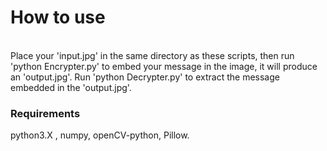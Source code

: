 <h1>How to use</h1>
<br>
Place your 'input.jpg' in the same directory as these scripts, then run 'python Encrypter.py' to embed your message in the image, it will produce an 'output.jpg'.
Run 'python Decrypter.py' to extract the message embedded in the 'output.jpg'.

<h3>Requirements</h3>
python3.X , numpy, openCV-python, Pillow.